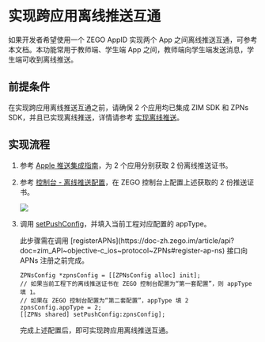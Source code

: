 # 实现跨应用离线推送互通

如果开发者希望使用一个 ZEGO AppID 实现两个 App 之间离线推送互通，可参考本文档。本功能常用于教师端、学生端 App 之间，教师端向学生端发送消息，学生端可收到离线推送。

## 前提条件

在实现跨应用离线推送互通之前，请确保 2 个应用均已集成 ZIM SDK 和 ZPNs SDK，并且已实现离线推送，详情请参考 [实现离线推送](/zim-ios/offline-push-notifications/implement-offline-push-notification)。


## 实现流程

1. 参考 [Apple 推送集成指南](/zim-ios/offline-push-notifications/integrate-apns)，为 2 个应用分别获取 2 份离线推送证书。
2. 参考 [控制台 - 离线推送配置](https://doc-zh.zego.im/article/16233)，在 ZEGO 控制台上配置上述获取的 2 份推送证书。

    <Frame width="512" height="auto" caption=""><img src="https://doc-media.zego.im/sdk-doc/Pics/ZIM/Apple_offline_push_certificate.jpeg" /></Frame>

3. 调用 [setPushConfig](https://doc-zh.zego.im/article/api?doc=zim_API~objective-c_ios~protocol~ZPNs#set-push-config)，并填入当前工程对应配置的 appType。

    <Warning title="注意">
    此步骤需在调用 [registerAPNs](https://doc-zh.zego.im/article/api?doc=zim_API~objective-c_ios~protocol~ZPNs#register-ap-ns) 接口向 APNs 注册之前完成。
    </Warning>

    ```objc
    ZPNsConfig *zpnsConfig = [[ZPNsConfig alloc] init];
    // 如果当前工程下的离线推送证书在 ZEGO 控制台配置为“第一套配置”，则 appType 填 1。
    // 如果在 ZEGO 控制台配置为“第二套配置”，appType 填 2
    zpnsConfig.appType = 2;
    [[ZPNs shared] setPushConfig:zpnsConfig];
    ```

    完成上述配置后，即可实现跨应用离线推送互通。